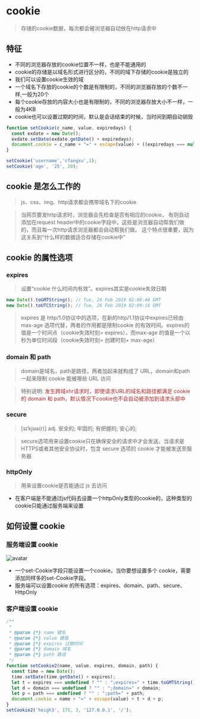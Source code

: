 # cookie

> 存储的cookie数据，每次都会被浏览器自动放在http请求中

## 特征
- 不同的浏览器存放的cookie位置不一样，也是不能通用的
- cookie的存储是以域名形式进行区分的，不同的域下存储的cookie是独立的
- 我们可以设置cookie生效的域
- 一个域名下存放的cookie的个数是有限制的，不同的浏览器存放的个数不一样,一般为20个
- 每个cookie存放的内容大小也是有限制的，不同的浏览器存放大小不一样，一般为4KB
- cookie也可以设置过期的时间，默认是会话结束的时候，当时间到期自动销毁

```js
function setCookie(c_name, value, expiredays) {
  const exdate = new Date();
  exdate.setDate(exdate.getDate() + expiredays);
  document.cookie = c_name + "=" + escape(value) + ((expiredays === null) ? "" : ";expires=" + exdate.toGMTString());
}

setCookie('username','cfangxu',1);
setCookie('age', '25', 20);
```

## cookie 是怎么工作的
> js、css、img、http请求都会携带域名下的cookie

> 当网页要发http请求时，浏览器会先检查是否有相应的cookie， 有则自动添加在request header中的cookie字段中。这些是浏览器自动帮我们做的，而且每一次http请求浏览器都会自动帮我们做。 这个特点很重要，因为这关系到“什么样的数据适合存储在cookie中”

## cookie 的属性选项

### expires
> 设置“cookie 什么时间内有效”。expires其实是cookie失效日期
```js
new Date().toGMTString(); // Tue, 26 Feb 2019 02:08:48 GMT
new Date().toUTCString(); // Tue, 26 Feb 2019 02:09:18 GMT
```
> expires 是 http/1.0协议中的选项，在新的http/1.1协议中expires已经由 max-age 选项代替，两者的作用都是限制cookie 的有效时间。expires的值是一个时间点（cookie失效时刻= expires），而max-age 的值是一个以秒为单位时间段（cookie失效时刻= 创建时刻+ max-age）

### domain 和 path
> domain是域名，path是路径，两者加起来就构成了 URL，domain和path一起来限制 cookie 能被哪些 URL 访问

> 特别说明: <font color=#A52A2A>发生跨域xhr请求时，即使请求URL的域名和路径都满足 cookie 的 domain 和 path，默认情况下cookie也不会自动被添加到请求头部中</font>

### secure
> [sɪˈkjʊə(r)] adj.	安全的; 牢固的; 有把握的; 安心的;

> secure选项用来设置cookie只在确保安全的请求中才会发送。当请求是HTTPS或者其他安全协议时，包含 secure 选项的 cookie 才能被发送至服务器

### httpOnly
> 用来设置cookie是否能通过 js 去访问
- 在客户端是不能通过js代码去设置一个httpOnly类型的cookie的，这种类型的cookie只能通过服务端来设置

## 如何设置 cookie

### 服务端设置 cookie
![avatar](https://segmentfault.com/img/bVthn4)

- 一个set-Cookie字段只能设置一个cookie，当你要想设置多个 cookie，需要添加同样多的set-Cookie字段。
- 服务端可以设置cookie 的所有选项：expires、domain、path、secure、HttpOnly

### 客户端设置 cookie

```js
/**
 * 
 * @param {*} name 键名
 * @param {*} value 键值
 * @param {*} expires 过期时间
 * @param {*} domain 域名
 * @param {*} path 路径
 */
function setCookie2(name, value, expires, domain, path) {
  const time = new Date();
  time.setDate(time.getDate() + expires);
  let t = expires === undefined ? "" : ";expires=" + time.toGMTString();
  let d = domain === undefined ? "" : ";domain=" + domain;
  let p = path === undefined ? "" : ";path=" + path;
  document.cookie = name + "=" + escape(value) + t + d + p;
}
setCookie2('heigh3', 175, 3, '127.0.0.1', '/');
```